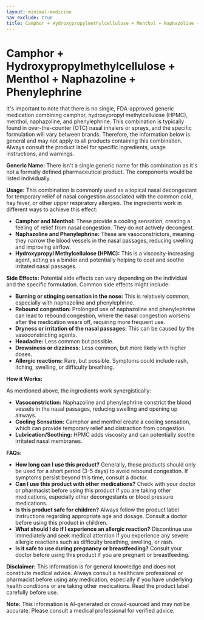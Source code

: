 ```yaml
---
layout: minimal-medicine
nav_exclude: true
title: Camphor + Hydroxypropylmethylcellulose + Menthol + Naphazoline + Phenylephrine
---
```


# Camphor + Hydroxypropylmethylcellulose + Menthol + Naphazoline + Phenylephrine

It's important to note that there is no single, FDA-approved generic medication combining camphor, hydroxypropyl methylcellulose (HPMC), menthol, naphazoline, and phenylephrine.  This combination is typically found in over-the-counter (OTC) nasal inhalers or sprays, and the specific formulation will vary between brands.  Therefore, the information below is general and may not apply to all products containing this combination.  Always consult the product label for specific ingredients, usage instructions, and warnings.

**Generic Name:**  There isn't a single generic name for this combination as it's not a formally defined pharmaceutical product. The components would be listed individually.

**Usage:** This combination is commonly used as a topical nasal decongestant for temporary relief of nasal congestion associated with the common cold, hay fever, or other upper respiratory allergies.  The ingredients work in different ways to achieve this effect:

* **Camphor and Menthol:** These provide a cooling sensation, creating a feeling of relief from nasal congestion. They do not actively decongest.
* **Naphazoline and Phenylephrine:** These are vasoconstrictors, meaning they narrow the blood vessels in the nasal passages, reducing swelling and improving airflow.
* **Hydroxypropyl Methylcellulose (HPMC):** This is a viscosity-increasing agent, acting as a binder and potentially helping to coat and soothe irritated nasal passages.


**Side Effects:** Potential side effects can vary depending on the individual and the specific formulation. Common side effects might include:

* **Burning or stinging sensation in the nose:** This is relatively common, especially with naphazoline and phenylephrine.
* **Rebound congestion:** Prolonged use of naphazoline and phenylephrine can lead to rebound congestion, where the nasal congestion worsens after the medication wears off, requiring more frequent use.
* **Dryness or irritation of the nasal passages:**  This can be caused by the vasoconstricting agents.
* **Headache:** Less common but possible.
* **Drowsiness or dizziness:**  Less common, but more likely with higher doses.
* **Allergic reactions:** Rare, but possible.  Symptoms could include rash, itching, swelling, or difficulty breathing.


**How it Works:**

As mentioned above, the ingredients work synergistically:

* **Vasoconstriction:** Naphazoline and phenylephrine constrict the blood vessels in the nasal passages, reducing swelling and opening up airways.
* **Cooling Sensation:** Camphor and menthol create a cooling sensation, which can provide temporary relief and distraction from congestion.
* **Lubrication/Soothing:** HPMC adds viscosity and can potentially soothe irritated nasal membranes.

**FAQs:**

* **How long can I use this product?**  Generally, these products should only be used for a short period (3-5 days) to avoid rebound congestion.  If symptoms persist beyond this time, consult a doctor.
* **Can I use this product with other medications?**  Check with your doctor or pharmacist before using this product if you are taking other medications, especially other decongestants or blood pressure medications.
* **Is this product safe for children?**  Always follow the product label instructions regarding appropriate age and dosage.  Consult a doctor before using this product in children.
* **What should I do if I experience an allergic reaction?**  Discontinue use immediately and seek medical attention if you experience any severe allergic reactions such as difficulty breathing, swelling, or rash.
* **Is it safe to use during pregnancy or breastfeeding?**  Consult your doctor before using this product if you are pregnant or breastfeeding.


**Disclaimer:** This information is for general knowledge and does not constitute medical advice.  Always consult a healthcare professional or pharmacist before using any medication, especially if you have underlying health conditions or are taking other medications.  Read the product label carefully before use.


**Note:** This information is AI-generated or crowd-sourced and may not be accurate. Please consult a medical professional for verified advice.